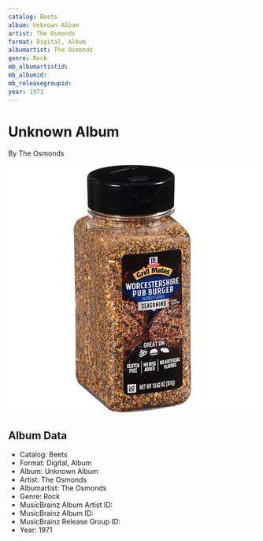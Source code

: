 ```yaml
---
catalog: Beets
album: Unknown Album
artist: The Osmonds
format: Digital, Album
albumartist: The Osmonds
genre: Rock
mb_albumartistid: 
mb_albumid: 
mb_releasegroupid: 
year: 1971
---
```


# Unknown Album

By The Osmonds

![](../../assets/beetscovers/The_Osmonds-Unknown_Album.jpg)

## Album Data

- Catalog: Beets
- Format: Digital, Album
- Album: Unknown Album
- Artist: The Osmonds
- Albumartist: The Osmonds
- Genre: Rock
- MusicBrainz Album Artist ID: 
- MusicBrainz Album ID: 
- MusicBrainz Release Group ID: 
- Year: 1971

